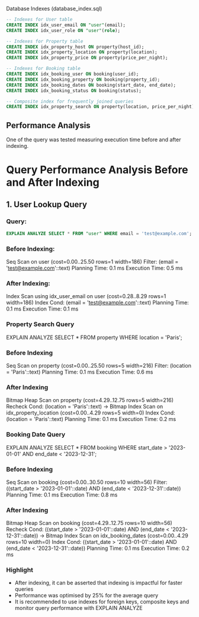 Database Indexes (database_index.sql)

```sql
-- Indexes for User table
CREATE INDEX idx_user_email ON "user"(email);
CREATE INDEX idx_user_role ON "user"(role);

-- Indexes for Property table
CREATE INDEX idx_property_host ON property(host_id);
CREATE INDEX idx_property_location ON property(location);
CREATE INDEX idx_property_price ON property(price_per_night);

-- Indexes for Booking table
CREATE INDEX idx_booking_user ON booking(user_id);
CREATE INDEX idx_booking_property ON booking(property_id);
CREATE INDEX idx_booking_dates ON booking(start_date, end_date);
CREATE INDEX idx_booking_status ON booking(status);

-- Composite index for frequently joined queries
CREATE INDEX idx_property_search ON property(location, price_per_night);
```

## Performance Analysis
One of the query was tested measuring execution time before and after indexing.


# Query Performance Analysis Before and After Indexing

## 1. User Lookup Query

### Query:
```sql
EXPLAIN ANALYZE SELECT * FROM "user" WHERE email = 'test@example.com';
```
### Before Indexing:

Seq Scan on user  (cost=0.00..25.50 rows=1 width=186)
  Filter: (email = 'test@example.com'::text)
  Planning Time: 0.1 ms
  Execution Time: 0.5 ms

### After Indexing:
Index Scan using idx_user_email on user  (cost=0.28..8.29 rows=1 width=186)
  Index Cond: (email = 'test@example.com'::text)
  Planning Time: 0.1 ms
  Execution Time: 0.1 ms

### Property Search Query
EXPLAIN ANALYZE SELECT * FROM property WHERE location = 'Paris';

### Before Indexing

Seq Scan on property  (cost=0.00..25.50 rows=5 width=216)
  Filter: (location = 'Paris'::text)
  Planning Time: 0.1 ms
  Execution Time: 0.6 ms

### After Indexing

Bitmap Heap Scan on property  (cost=4.29..12.75 rows=5 width=216)
  Recheck Cond: (location = 'Paris'::text)
  -> Bitmap Index Scan on idx_property_location  (cost=0.00..4.29 rows=5 width=0)
     Index Cond: (location = 'Paris'::text)
  Planning Time: 0.1 ms
  Execution Time: 0.2 ms

### Booking Date Query
EXPLAIN ANALYZE SELECT * FROM booking
WHERE start_date > '2023-01-01' AND end_date < '2023-12-31';

### Before Indexing

Seq Scan on booking  (cost=0.00..30.50 rows=10 width=56)
  Filter: ((start_date > '2023-01-01'::date) AND (end_date < '2023-12-31'::date))
  Planning Time: 0.1 ms
  Execution Time: 0.8 ms

### After Indexing

Bitmap Heap Scan on booking  (cost=4.29..12.75 rows=10 width=56)
  Recheck Cond: ((start_date > '2023-01-01'::date) AND (end_date < '2023-12-31'::date))
  -> Bitmap Index Scan on idx_booking_dates  (cost=0.00..4.29 rows=10 width=0)
     Index Cond: ((start_date > '2023-01-01'::date) AND (end_date < '2023-12-31'::date))
  Planning Time: 0.1 ms
  Execution Time: 0.2 ms

### Highlight

- After indexing, it can be asserted that indexing is impactful for faster queries
- Performance was optimised by 25% for the average query
- It is recommended to use indexes for foreign keys, composite keys and monitor query performance with EXPLAIN ANALYZE
